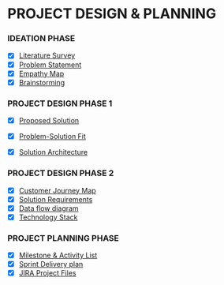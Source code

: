 
# PROJECT DESIGN & PLANNING
### IDEATION PHASE
- [x]   [Literature Survey](https://github.com/IBM-EPBL/IBM-Project-20927-1659767041/blob/main/Project%20Design%26Planing/Ideation%20phase/Literature-survey.pdf)
- [x]   [Problem Statement](https://github.com/IBM-EPBL/IBM-Project-20927-1659767041/blob/main/Project%20Design%26Planing/Ideation%20phase/Problem-Statement.pdf)
- [x]   [Empathy Map](https://github.com/IBM-EPBL/IBM-Project-20927-1659767041/blob/main/Project%20Design%26Planing/Ideation%20phase/EmpathyMap.pdf)
- [x]   [Brainstorming](https://github.com/IBM-EPBL/IBM-Project-20927-1659767041/blob/main/Project%20Design%26Planing/Ideation%20phase/Brainstorming-ideation.pdf)

### PROJECT DESIGN PHASE 1
- [x]   [Proposed Solution](https://github.com/IBM-EPBL/IBM-Project-20927-1659767041/blob/main/Project%20Design%26Planing/Design_Phase_01/Proposed%20Solution.pdf)
- [x]   [Problem-Solution Fit](https://github.com/IBM-EPBL/IBM-Project-20927-1659767041/blob/main/Project%20Design%26Planing/Design_Phase_01/Problem-Solution-Fit.pdf)
- [x]   [Solution Architecture](https://github.com/IBM-EPBL/IBM-Project-20927-1659767041/blob/main/Project%20Design%26Planing/Design_Phase_01/Solution%20Architecture.pdf)


### PROJECT DESIGN PHASE 2
- [x]   [Customer Journey Map](https://github.com/IBM-EPBL/IBM-Project-20927-1659767041/blob/main/Project%20Design%26Planing/Design_Phase_02/Customer%20Journey%20Map.pdf)
- [x]   [Solution Requirements](https://github.com/IBM-EPBL/IBM-Project-20927-1659767041/blob/main/Project%20Design%26Planing/Design_Phase_02/Solution%20Requirements.pdf)
- [x]   [Data flow diagram](https://github.com/IBM-EPBL/IBM-Project-20927-1659767041/blob/main/Project%20Design%26Planing/Design_Phase_02/Data%20Fow%20Diagrams%20and%20User%20stories.pdf)
- [x]   [Technology Stack](https://github.com/IBM-EPBL/IBM-Project-20927-1659767041/blob/main/Project%20Design%26Planing/Design_Phase_02/Technology%20Stack.pdf)

### PROJECT PLANNING PHASE
- [x]   [Milestone & Activity List](https://github.com/IBM-EPBL/IBM-Project-20927-1659767041/blob/96b50d6974682e8a1d78ce495b4ce0cd7d47e55c/Project%20Design&Planing/Planning%20Phase/Milestone%20&Activity%20List.pdf)
- [x]   [Sprint Delivery plan](https://github.com/IBM-EPBL/IBM-Project-20927-1659767041/blob/25d121af61dc78be261b97b7eedc02024f2284ae/Project%20Design&Planing/Planning%20Phase/Sprint%20Delivery%20Plan.pdf)
- [x]   [JIRA Project Files](https://github.com/IBM-EPBL/IBM-Project-20927-1659767041/tree/main/Project%20Design%26Planing/Planning%20Phase/JIRA%20Project%20Files)
